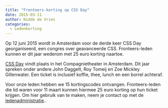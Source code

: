 ```yaml
---
title: "Fronteers-korting op CSS Day"
date: 2015-03-11
author: Hidde de Vries
categories: 
  - Ledenkorting
---
```

Op  12 juni 2015 wordt in Amsterdam voor de derde keer CSS Day georganiseerd, een congres over geavanceerde CSS. Fronteers-leden kunnen er dit jaar wederom met 25 euro korting naartoe.

[CSS Day](http://cssday.nl) vindt plaats in het Compagnietheater in Amsterdam. Dit jaar spreken onder andere John Daggett, Roy Tomeij en Zoe Mickley Gillenwater. Een ticket is inclusief koffie, thee, lunch en een borrel achteraf.

Voor onze leden hebben we 15 kortingscodes ontvangen. Fronteers-leden die lid waren voor 11 maart kunnen hiermee 25 euro korting op hun ticket krijgen. Om hier gebruik van te maken, neem je contact op met de [ledenadministratie](/nl/vereniging/contact)..
